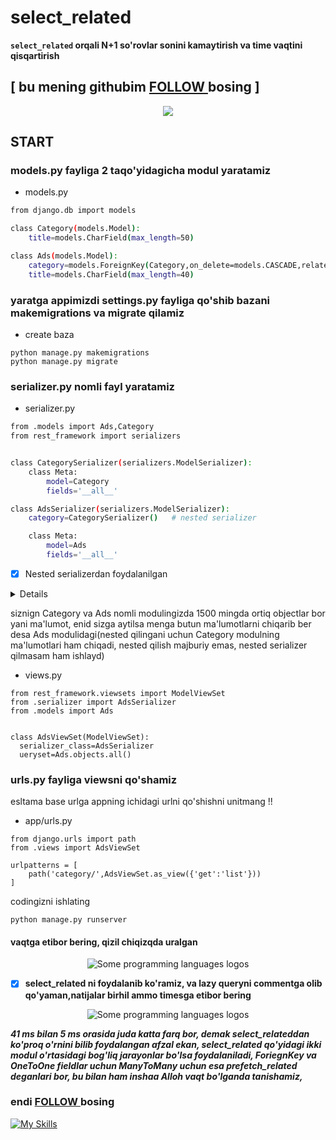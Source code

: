 # select_related
**`select_related` orqali N+1 so'rovlar sonini kamaytirish va time vaqtini qisqartirish**

##  [  bu mening githubim [FOLLOW ](https://github.com/fayzullohblog)  bosing  ]

<p align="center">
<img src="https://github.com/fayzullohblog/test/blob/main/media/select_related/photo_2023-12-06_20-27-40.jpg" >
</p>


## START

### models.py fayliga 2 taqo'yidagicha modul yaratamiz
* models.py
```sh
from django.db import models

class Category(models.Model):
    title=models.CharField(max_length=50)

class Ads(models.Model):
    category=models.ForeignKey(Category,on_delete=models.CASCADE,related_name='category')
    title=models.CharField(max_length=40)
  ```

### yaratga appimizdi settings.py fayliga qo'shib bazani makemigrations va migrate qilamiz
* create baza
```
python manage.py makemigrations
python manage.py migrate
```


### serializer.py nomli fayl yaratamiz

* serializer.py
```sh
from .models import Ads,Category
from rest_framework import serializers


class CategorySerializer(serializers.ModelSerializer):
    class Meta:
        model=Category
        fields='__all__'

class AdsSerializer(serializers.ModelSerializer):
    category=CategorySerializer()   # nested serializer 

    class Meta:
        model=Ads
        fields='__all__'
```
- [x] Nested serializerdan foydalanilgan




<details>

## <summary> select_related-dan qachon foydalanamiz </summary>

* metodini ishlatish orqali, birinchi (asosiy) model bilan bog'liq bo'lgan qo'shimcha (foreign key orqali) model obyektlarini olish uchun bitta so'rov yaratiladi.

* Agar bitta asosiy modelni olishda kerak bo'lgan barcha ma'lumotlar birinchi so'rovda olinishi mumkin bo'lsa, select_related metodini ishlatish samarali bo'ladi.

* Ammo, qo'shimcha modelning ko'plab qatorlari (misol uchun, bir asosiy model bilan 1-ko'plab qatorlari) uchun bu usul ma'lumotlar olishni optimallashtirmaydi.

* select_related asosiy model va undagi bog'liq bo'lgan qo'shimcha model o'rtasidagi bog'lovni (JOIN) ishlatadi va bitta so'rov orqali ma'lumotlarni olishga imkon beradi.

</details>

siznign Category va Ads nomli modulingizda 1500 mingda ortiq objectlar bor yani ma'lumot, enid sizga aytilsa menga butun ma'lumotlarni chiqarib ber desa Ads modulidagi(nested qilingani uchun Category modulning ma'lumotlari ham chiqadi, nested qilish majburiy emas, nested serializer qilmasam ham ishlayd)


* views.py

```
from rest_framework.viewsets import ModelViewSet
from .serializer import AdsSerializer
from .models import Ads


class AdsViewSet(ModelViewSet):
  serializer_class=AdsSerializer
  ueryset=Ads.objects.all()
```

### urls.py fayliga viewsni qo'shamiz 
esltama base urlga appning ichidagi urlni qo'shishni unitmang !!

* app/urls.py
```
from django.urls import path
from .views import AdsViewSet

urlpatterns = [
    path('category/',AdsViewSet.as_view({'get':'list'}))
]
```

codingizni ishlating
```
python manage.py runserver
```
#### vaqtga etibor bering, qizil chiqizqda uralgan
<p align="center">
<img src="https://github.com/fayzullohblog/test/blob/main/media/select_related/photo_2023-12-06_20-27-40.jpg" alt="Some programming languages logos">
</p>


- [x]  **select_related ni foydalanib ko'ramiz, va lazy queryni commentga olib qo'yaman,natijalar birhil ammo timesga etibor bering**

<p align="center">
<img src="https://github.com/fayzullohblog/test/blob/main/media/prefetch_related/photo_2023-12-06_20-28-18.jpg" alt="Some programming languages logos">
</p>

***41 ms bilan 5 ms orasida juda katta farq bor, demak select_relateddan ko'proq o'rnini bilib foydalangan afzal ekan, select_related qo'yidagi ikki modul o'rtasidagi bog'liq jarayonlar bo'lsa foydalaniladi, ForiegnKey va OneToOne fieldlar uchun ManyToMany uchun esa prefetch_related deganlari bor, bu bilan ham inshaa Alloh vaqt bo'lganda tanishamiz,***

### endi [FOLLOW ](https://github.com/fayzullohblog)  bosing 




[![My Skills](https://skillicons.dev/icons?i=python,django,postgresql,git,aws,html,css)](https://skillicons.dev)

